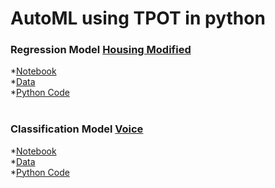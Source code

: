 # AutoML using TPOT in python

### Regression Model [Housing Modified](https://github.com/20b2122/AutoML-using-TPOT-in-python/tree/main/Housing%20Modified)
*[Notebook](https://github.com/20b2122/AutoML-using-TPOT-in-python/blob/main/Housing%20Modified/Hoousing_Modified.ipynb) <br/>
*[Data](https://github.com/20b2122/AutoML-using-TPOT-in-python/blob/main/Housing%20Modified/Housing_Modified.csv) <br/>
*[Python Code](https://github.com/20b2122/AutoML-using-TPOT-in-python/blob/main/Housing%20Modified/TPOT_Housing_Modified.py) <br/><br/>

### Classification Model [Voice](https://github.com/20b2122/AutoML-using-TPOT-in-python/tree/main/Voice)
*[Notebook](https://github.com/20b2122/AutoML-using-TPOT-in-python/blob/main/Voice/Voice.ipynb) <br/>
*[Data](https://github.com/20b2122/AutoML-using-TPOT-in-python/blob/main/Voice/voice.csv) <br/>
*[Python Code](https://github.com/20b2122/AutoML-using-TPOT-in-python/blob/main/Voice/TPOT_voice.py) <br/>
